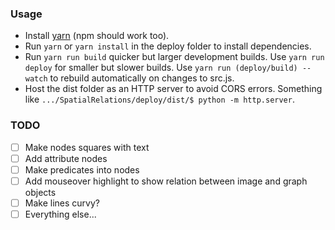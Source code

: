### Usage
- Install [yarn](https://yarnpkg.com/en/docs/install) (npm should work too).
- Run `yarn` or `yarn install` in the deploy folder to install dependencies.
- Run `yarn run build` quicker but larger development builds. Use `yarn run deploy` for smaller but slower builds. Use `yarn run (deploy/build) --watch` to rebuild automatically on changes to src.js.
- Host the dist folder as an HTTP server to avoid CORS errors. Something like `.../SpatialRelations/deploy/dist/$ python -m http.server`.

### TODO
- [ ] Make nodes squares with text
- [ ] Add attribute nodes
- [ ] Make predicates into nodes
- [ ] Add mouseover highlight to show relation between image and graph objects
- [ ] Make lines curvy?
- [ ] Everything else...